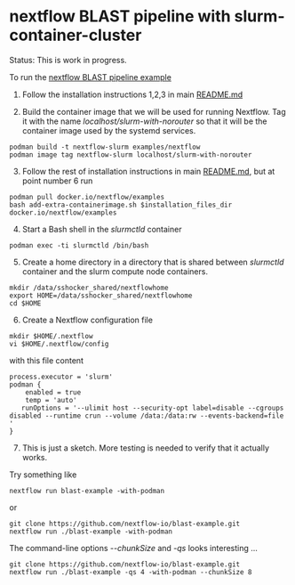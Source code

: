 # nextflow BLAST pipeline with slurm-container-cluster

Status: This is work in progress. 

To run the [nextflow BLAST pipeline example](https://www.nextflow.io/example3.html)


1. Follow the installation instructions 1,2,3 in main [README.md](../../README.md)

2. Build the container image that we will be used for running Nextflow.
Tag it with the name _localhost/slurm-with-norouter_ so that it will be the container image used by the systemd services.

```
podman build -t nextflow-slurm examples/nextflow
podman image tag nextflow-slurm localhost/slurm-with-norouter
```

3. Follow the rest of installation instructions in main [README.md](../../README.md), 
but at point number 6 run 

```
podman pull docker.io/nextflow/examples
bash add-extra-containerimage.sh $installation_files_dir docker.io/nextflow/examples
```

4. Start a Bash shell in the _slurmctld_ container

```
podman exec -ti slurmctld /bin/bash
```

5. Create a home directory in a directory that is shared between _slurmctld_ container and the slurm compute node containers.

```
mkdir /data/sshocker_shared/nextflowhome
export HOME=/data/sshocker_shared/nextflowhome
cd $HOME
```

6. Create a Nextflow configuration file

```
mkdir $HOME/.nextflow
vi $HOME/.nextflow/config
```

with this file content

```
process.executor = 'slurm'
podman {
    enabled = true
    temp = 'auto'
   runOptions = '--ulimit host --security-opt label=disable --cgroups disabled --runtime crun --volume /data:/data:rw --events-backend=file '
}
```

7. This is just a sketch. More testing is needed to verify that it actually works.

Try something like

```
nextflow run blast-example -with-podman 
```

or


```
git clone https://github.com/nextflow-io/blast-example.git
nextflow run ./blast-example -with-podman 
```

The command-line options  _--chunkSize_ and _-qs_ looks interesting ...

```
git clone https://github.com/nextflow-io/blast-example.git
nextflow run ./blast-example -qs 4 -with-podman --chunkSize 8
```
